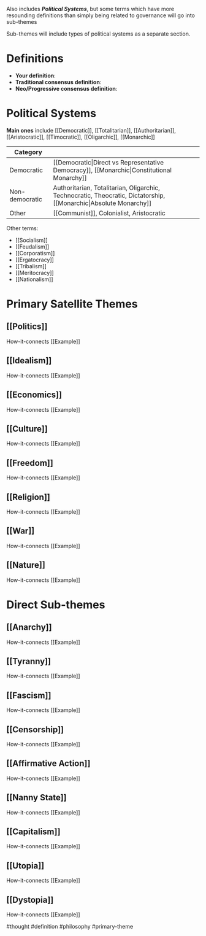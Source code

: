 Also includes ***Political Systems***, but some terms which have more resounding definitions than simply being related to governance will go into sub-themes


Sub-themes will include types of political systems as a separate section.


# Definitions
- **Your definition**:
- **Traditional consensus definition**:
- **Neo/Progressive consensus definition**:

# Political Systems

**Main ones** include [[Democratic]], [[Totalitarian]], [[Authoritarian]], [[Aristocratic]], [[Timocratic]], [[Oligarchic]], [[Monarchic]]


| Category       |                                                                                                                   |
| -------------- | ----------------------------------------------------------------------------------------------------------------- |
| Democratic     | [[Democratic\|Direct vs Representative Democracy]], [[Monarchic\|Constitutional Monarchy]]                        |
| Non-democratic | Authoritarian, Totalitarian, Oligarchic, Technocratic, Theocratic, Dictatorship, [[Monarchic\|Absolute Monarchy]] |
| Other          | [[Communist]], Colonialist, Aristocratic                                                                          |

Other terms:
- [[Socialism]]
- [[Feudalism]]
- [[Corporatism]]
- [[Ergatocracy]]
- [[Tribalism]]
- [[Meritocracy]]
- [[Nationalism]]

# Primary Satellite Themes
## [[Politics]]
How-it-connects
[[Example]]

## [[Idealism]]
How-it-connects
[[Example]]

## [[Economics]]
How-it-connects
[[Example]]

## [[Culture]]
How-it-connects
[[Example]]

## [[Freedom]]
How-it-connects
[[Example]]

## [[Religion]]
How-it-connects
[[Example]]

## [[War]]
How-it-connects
[[Example]]

## [[Nature]]
How-it-connects
[[Example]]

# Direct Sub-themes
## [[Anarchy]]
How-it-connects
[[Example]]

## [[Tyranny]]
How-it-connects
[[Example]]

## [[Fascism]]
How-it-connects
[[Example]]

## [[Censorship]]
How-it-connects
[[Example]]

## [[Affirmative Action]]
How-it-connects
[[Example]]

## [[Nanny State]]
How-it-connects
[[Example]]

## [[Capitalism]]
How-it-connects
[[Example]]

## [[Utopia]]
How-it-connects
[[Example]]

## [[Dystopia]]
How-it-connects
[[Example]]





#thought #definition #philosophy #primary-theme